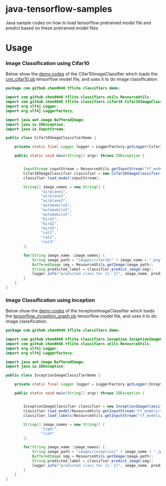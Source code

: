 # java-tensorflow-samples

Java sample codes on how to load tensorflow pretrained model file and predict based on these pretrained model files

# Usage

### Image Classification using Cifar10

Below show the [demo codes](image-classifier/src/main/java/com/github/chen0040/tflite/classifiers/demo/Cifar10ImageClassifierDemo.java)
of the  Cifar10ImageClassifier which loads the [cnn_cifar10.pb](image-classifier/src/main/resources/tf_models/cnn_cifar10.pb)
tensorflow model file, and uses it to do image classification:

```java
package com.github.chen0040.tflite.classifiers.demo;

import com.github.chen0040.tflite.classifiers.utils.ResourceUtils;
import com.github.chen0040.tflite.classifiers.cifar10.Cifar10ImageClassifier;
import org.slf4j.Logger;
import org.slf4j.LoggerFactory;

import java.awt.image.BufferedImage;
import java.io.IOException;
import java.io.InputStream;

public class Cifar10ImageClassifierDemo {

    private static final Logger logger = LoggerFactory.getLogger(Cifar10ImageClassifierDemo.class);

    public static void main(String[] args) throws IOException {


        InputStream inputStream = ResourceUtils.getInputStream("tf_models/cnn_cifar10.pb");
        Cifar10ImageClassifier classifier = new Cifar10ImageClassifier();
        classifier.load_model(inputStream);

        String[] image_names = new String[] {
                "airplane1",
                "airplane2",
                "airplane3",
                "automobile1",
                "automobile2",
                "automobile3",
                "bird1",
                "bird2",
                "bird3",
                "cat1",
                "cat2",
                "cat3"
        };

        for(String image_name :image_names) {
            String image_path = "images/cifar10/" + image_name + ".png";
            BufferedImage img = ResourceUtils.getImage(image_path);
            String predicted_label = classifier.predict_image(img);
            logger.info("predicted class for {}: {}", image_name, predicted_label);
        }
    }
}
```

### Image Classification using Inception 

Below show the [demo codes](image-classifier/src/main/java/com/github/chen0040/tflite/classifiers/demo/InceptionImageClassifierDemo.java)
of the  InceptionImageClassifier which loads the [tensorflow_inception_graph.pb](image-classifier/src/main/resources/tf_models/tensorflow_inception_graph.pb)
tensorflow model file, and uses it to do image classification:

```java
package com.github.chen0040.tflite.classifiers.demo;

import com.github.chen0040.tflite.classifiers.inception.InceptionImageClassifier;
import com.github.chen0040.tflite.classifiers.utils.ResourceUtils;
import org.slf4j.Logger;
import org.slf4j.LoggerFactory;

import java.awt.image.BufferedImage;
import java.io.IOException;

public class InceptionImageClassifierDemo {

    private static final Logger logger = LoggerFactory.getLogger(InceptionImageClassifierDemo.class);

    public static void main(String[] args) throws IOException {


        InceptionImageClassifier classifier = new InceptionImageClassifier();
        classifier.load_model(ResourceUtils.getInputStream("tf_models/tensorflow_inception_graph.pb"));
        classifier.load_labels(ResourceUtils.getInputStream("tf_models/imagenet_comp_graph_label_strings.txt"));

        String[] image_names = new String[] {
                "tiger",
                "lion"
        };

        for(String image_name :image_names) {
            String image_path = "images/inception/" + image_name + ".jpg";
            BufferedImage img = ResourceUtils.getImage(image_path);
            String predicted_label = classifier.predict_image(img);
            logger.info("predicted class for {}: {}", image_name, predicted_label);
        }
    }
}
```



